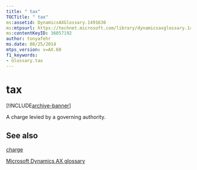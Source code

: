 ```yaml
---
title: " tax"
TOCTitle: " tax"
ms:assetid: DynamicsAXGlossary.1491630
ms:mtpsurl: https://technet.microsoft.com/library/dynamicsaxglossary.1491630(v=AX.60)
ms:contentKeyID: 36057192
author: tonyafehr
ms.date: 08/25/2014
mtps_version: v=AX.60
f1_keywords:
- Glossary.tax
---
```


# tax


[!INCLUDE[archive-banner](includes/archive-banner.md)]

A charge levied by a governing authority.

## See also

[charge](charge.md)

[Microsoft Dynamics AX glossary](glossary/microsoft-dynamics-ax-glossary.md)

  


